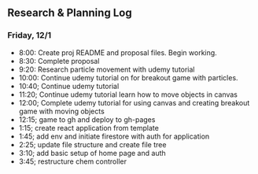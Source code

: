 ## Research & Planning Log
### Friday, 12/1
* 8:00: Create proj README and proposal files. Begin working.
* 8:30: Complete proposal
* 9:20: Research particle movement with udemy tutorial
* 10:00: Continue udemy tutorial on for breakout game with particles.
* 10:40; Continue udemy tutorial 
* 11:20; Continue udemy tutorial learn how to move objects in canvas
* 12:00; Complete udemy tutorial for using canvas and creating breakout game with moving objects
* 12:15; game to gh and deploy to gh-pages
* 1:15; create react application from template
* 1:45; add env and initiate firestore with auth for application
* 2:25; update file structure and create file tree
* 3:10; add basic setup of home page and auth
* 3:45; restructure chem controller
